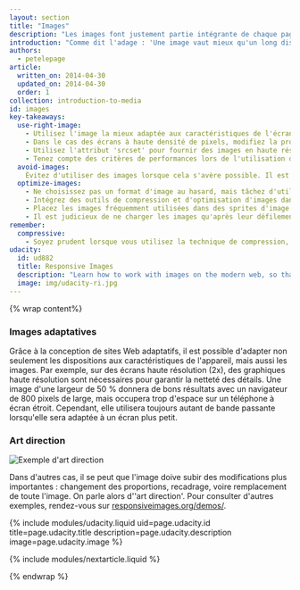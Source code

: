 ```yaml
---
layout: section
title: "Images"
description: "Les images font justement partie intégrante de chaque page. Cependant, elles constituent également la majorité des octets téléchargés. La conception de sites Web adaptatifs permet non seulement d'adapter les dispositions aux caractéristiques de l'appareil, mais aussi les images."
introduction: "Comme dit l'adage : 'Une image vaut mieux qu'un long discours'. Et les images font justement partie intégrante de chaque page. Cependant, elles constituent également la majorité des octets téléchargés. La conception de sites Web adaptatifs permet non seulement d'adapter les dispositions aux caractéristiques de l'appareil, mais aussi les images."
authors:
  - petelepage
article:
  written_on: 2014-04-30
  updated_on: 2014-04-30
  order: 1
collection: introduction-to-media
id: images
key-takeaways:
  use-right-image:
    - Utilisez l'image la mieux adaptée aux caractéristiques de l'écran en tenant compte de la taille de l'écran, de la résolution de l'appareil et de la mise en page.
    - Dans le cas des écrans à haute densité de pixels, modifiez la propriété <code>background-image</code> dans la feuille de style à l'aide de requêtes média avec <code>min-resolution</code> et <code>-webkit-min-device-pixel-ratio</code>.
    - Utilisez l'attribut 'srcset' pour fournir des images en haute résolution en plus de l'image 1x dans le balisage.
    - Tenez compte des critères de performances lors de l'utilisation de techniques de remplacement d'images JavaScript ou lors de la diffusion d'images haute résolution utilisant un taux de compression élevé sur des appareils de plus faible résolution.
  avoid-images:
    Évitez d'utiliser des images lorsque cela s'avère possible. Il est conseillé d'exploiter les fonctionnalités offertes par le navigateur, d'utiliser des caractères Unicode au lieu d'images et de remplacer les icônes complexes par des polices d'icônes.
  optimize-images:
    - Ne choisissez pas un format d'image au hasard, mais tâchez d'utiliser le format le mieux adapté en parfaite connaissance de cause.
    - Intégrez des outils de compression et d'optimisation d'images dans votre flux de travail afin de réduire la taille des fichiers.
    - Placez les images fréquemment utilisées dans des sprites d'image en vue de réduire le nombre de requêtes HTTP.
    - Il est judicieux de ne charger les images qu'après leur défilement afin d'accélérer le chargement initial de la page et de réduire son poids initial.
remember:
  compressive:
    - Soyez prudent lorsque vous utilisez la technique de compression, en raison des exigences supplémentaires sur le plan de la mémoire et du décodage. Le redimensionnement d'images sur des écrans de petite taille est une opération exigeante qui peut se révéler particulièrement laborieuse sur des appareils d'entrée de gamme disposant d'une mémoire et d'une puissance de traitement limitées.
udacity:
  id: ud882
  title: Responsive Images
  description: "Learn how to work with images on the modern web, so that your images look great and load quickly on any device and pick up a range of skills and techniques to smoothly integrate responsive images into your development workflow."
  image: img/udacity-ri.jpg
---
```


{% wrap content%}

<style>
  img, video, object {
    max-width: 100%;
  }

  img.center {
    display: block;
    margin-left: auto;
    margin-right: auto;
  }
</style>

### Images adaptatives

Grâce à la conception de sites Web adaptatifs, il est possible d'adapter non seulement les dispositions aux caractéristiques de l'appareil, mais aussi les images. Par exemple, sur des écrans haute résolution (2x), des graphiques haute résolution sont nécessaires pour garantir la netteté des détails. Une image d'une largeur de 50 % donnera de bons résultats avec un navigateur de 800 pixels de large, mais occupera trop d'espace sur un téléphone à écran étroit. Cependant, elle utilisera toujours autant de bande passante lorsqu'elle sera adaptée à un écran plus petit.

### Art direction

<img class="center" src="img/art-direction.png" alt="Exemple d'art direction"
srcset="img/art-direction.png 1x, img/art-direction-2x.png 2x">

Dans d'autres cas, il se peut que l'image doive subir des modifications plus importantes : changement des proportions, recadrage, voire remplacement de toute l'image. On parle alors d''art direction'. Pour consulter d'autres exemples, rendez-vous sur [responsiveimages.org/demos/](http://responsiveimages.org/demos/).

{% include modules/udacity.liquid uid=page.udacity.id title=page.udacity.title description=page.udacity.description image=page.udacity.image %}

{% include modules/nextarticle.liquid %}

{% endwrap %}

